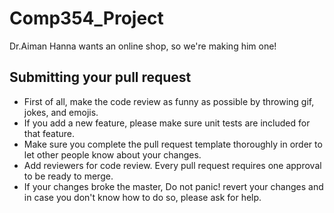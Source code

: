 # Comp354_Project
Dr.Aiman Hanna wants an online shop, so we're making him one!

## Submitting your pull request
- First of all, make the code review as funny as possible by throwing gif, jokes, and emojis.
- If you add a new feature, please make sure unit tests are included for that feature.
- Make sure you complete the pull request template thoroughly in order to let other people know about your changes.
- Add reviewers for code review. Every pull request requires one approval to be ready to merge.
- If your changes broke the master, Do not panic! revert your changes and in case you don't know how to do so, please ask for help.
